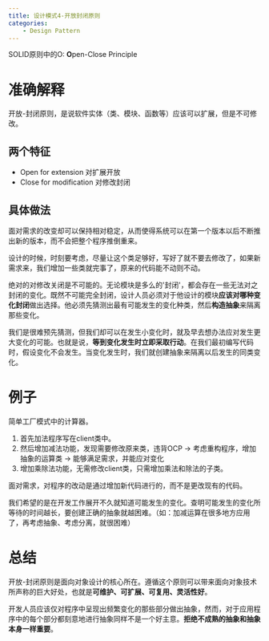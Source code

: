 ```yaml
---
title: 设计模式4-开放封闭原则
categories:
	- Design Pattern
---
```


SOLID原则中的O: **O**pen-Close Principle

# 准确解释

开放-封闭原则，是说软件实体（类、模块、函数等）应该可以扩展，但是不可修改。

## 两个特征

- Open for extension 对扩展开放
- Close for modification 对修改封闭

## 具体做法

面对需求的改变却可以保持相对稳定，从而使得系统可以在第一个版本以后不断推出新的版本，而不会把整个程序推倒重来。

设计的时候，时刻要考虑，尽量让这个类足够好，写好了就不要去修改了，如果新需求来，我们增加一些类就完事了，原来的代码能不动则不动。

绝对的对修改关闭是不可能的。无论模块是多么的'封闭'，都会存在一些无法对之封闭的变化。既然不可能完全封闭，设计人员必须对于他设计的模块**应该对哪种变化封闭**做出选择。他必须先猜测出最有可能发生的变化种类，然后**构造抽象**来隔离那些变化。

我们是很难预先猜测，但我们却可以在发生小变化时，就及早去想办法应对发生更大变化的可能。也就是说，**等到变化发生时立即采取行动**。在我们最初编写代码时，假设变化不会发生。当变化发生时，我们就创建抽象来隔离以后发生的同类变化。

# 例子

简单工厂模式中的计算器。

1. 首先加法程序写在client类中。
2. 然后增加减法功能，发现需要修改原来类，违背OCP -> 考虑重构程序，增加抽象的运算类 -> 能够满足需求，并能应对变化
3. 增加乘除法功能，无需修改client类，只需增加乘法和除法的子类。

面对需求，对程序的改动是通过增加新代码进行的，而不是更改现有的代码。

我们希望的是在开发工作展开不久就知道可能发生的变化。查明可能发生的变化所等待的时间越长，要创建正确的抽象就越困难。（如：加减运算在很多地方应用了，再考虑抽象、考虑分离，就很困难）

# 总结

开放-封闭原则是面向对象设计的核心所在。遵循这个原则可以带来面向对象技术所声称的巨大好处，也就是**可维护、可扩展、可复用、灵活性好**。

开发人员应该仅对程序中呈现出频繁变化的那些部分做出抽象，然而，对于应用程序中的每个部分都刻意地进行抽象同样不是一个好主意。**拒绝不成熟的抽象和抽象本身一样重要**。
